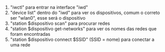1. "iwctl" para entrar na interface "iwd"
2. "device list" dentro do "iwd" para ver os dispositivos, comum o correto ser "wlan0", esse será o dispositivo
3. "station $dispositivo scan" para procurar redes
4. "station $dispositivo get-networks" para ver os nomes das redes que foram encontradas
5. "station $dispositivo connect $SSID" (SSID = nome) para conectar a uma rede
